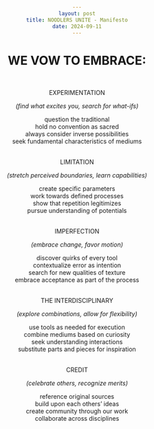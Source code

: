```yaml
---
layout: post
title: NOODLERS UNITE - Manifesto
date: 2024-09-11
---
```


<html>
<head>
<style>
h1 {text-align: center;}
p {text-align: center;}
div {text-align: center;}
</style>
</head>
<body>


<h1>WE VOW TO EMBRACE:</h1>
<br>
<p>EXPERIMENTATION</p>

_(find what excites you, search for what-ifs)_

<div>question the traditional</div>

<div>hold no convention as sacred</div>

<div>always consider inverse possibilities</div>

<div>seek fundamental characteristics of mediums</div>
<br>
<p>LIMITATION</p>

_(stretch perceived boundaries, learn capabilities)_

<div>create specific parameters</div>

<div>work towards defined processes</div>

<div>show that repetition legitimizes</div>

<div>pursue understanding of potentials</div>
<br>
<p>IMPERFECTION</p>

_(embrace change, favor motion)_

<div>discover quirks of every tool</div>

<div>contextualize error as intention</div>

<div>search for new qualities of texture</div>

<div>embrace acceptance as part of the process</div>
<br>
<p>THE INTERDISCIPLINARY</p>

_(explore combinations, allow for flexibility)_

<div>use tools as needed for execution</div>

<div>combine mediums based on curiosity</div>

<div>seek understanding interactions</div>

<div>substitute parts and pieces for inspiration</div>
<br>
<p>CREDIT</p>

_(celebrate others, recognize merits)_

<div>reference original sources</div>

<div>build upon each others’ ideas</div>

<div>create community through our work</div>

<div>collaborate across disciplines</div>

</body>
</html>
